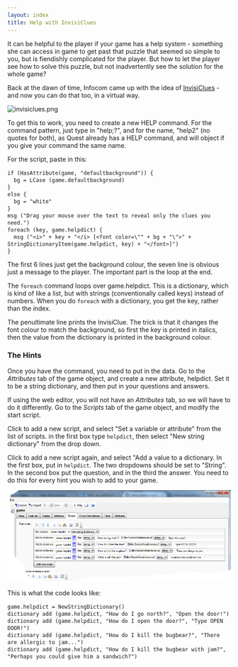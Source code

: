```yaml
---
layout: index
title: Help with InvisiClues
---
```


It can be helpful to the player if your game has a help system - something she can access in game to get past that puzzle that seemed so simple to you, but is fiendishly complicated for the player. But how to let the player see how to solve this puzzle, but not inadvertently see the solution for the whole game?

Back at the dawn of time, Infocom came up with the idea of [InvisiClues](https://en.wikipedia.org/wiki/InvisiClues) - and now you can do that too, in a virtual way.

![](invisiclues.png "invisiclues.png")

To get this to work, you need to create a new HELP command. For the command pattern, just type in "help;?", and for the name, "help2" (no quotes for both), as Quest already has a HELP command, and will object if you give your command the same name.

For the script, paste in this:

    if (HasAttribute(game, "defaultbackground")) {
      bg = LCase (game.defaultbackground)
    }
    else {
      bg = "white"
    }
    msg ("Drag your mouse over the text to reveal only the clues you need.")
    foreach (key, game.helpdict) {
      msg ("<i>" + key + "</i> [<font color=\"" + bg + "\">" + StringDictionaryItem(game.helpdict, key) + "</font>]")
    }

The first 6 lines just get the background colour, the seven line is obvious just a message to the player. The important part is the loop at the end.

The `foreach` command loops over game.helpdict. This is a dictionary, which is kind of like a list, but with strings (conventionally called keys) instead of numbers. When you do `foreach` with a dictionary, you get the key, rather than the index.

The penultimate line prints the InvisiClue. The trick is that it changes the font colour to match the background, so first the key is printed in italics, then the value from the dictionary is printed in the background colour.


### The Hints

Once you have the command, you need to put in the data. Go to the _Attributes_ tab of the game object, and create a new attribute, helpdict. Set it to be a string dictionary, and then put in your questions and answers.

If using the web editor, you will not have an _Attributes_ tab, so we will have to do it differently. Go to the _Scripts_ tab of the game object, and modify the start script.

Click to add a new script, and select "Set a variable or attribute" from the list of scripts. in the first box type `helpdict`, then select "New string dictionary" from the drop down.

Click to add a new script again, and select "Add a value to a dictionary. In the first box, put in `helpdict`. The two dropdowns should be set to "String". In the second box put the question, and in the third the answer. You need to do this for every hint you wish to add to your game.

![](setup_hints.png "setup_hints.png")

This is what the code looks like:

```
game.helpdict = NewStringDictionary()
dictionary add (game.helpdict, "How do I go north?", "Open the door!")
dictionary add (game.helpdict, "How do I open the door?", "Type OPEN DOOR!")
dictionary add (game.helpdict, "How do I kill the bugbear?", "There are allergic to jam...")
dictionary add (game.helpdict, "How do I kill the bugbear with jam?", "Perhaps you could give him a sandwich?")
```
